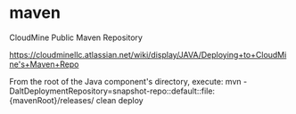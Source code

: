 maven
=====

CloudMine Public Maven Repository

https://cloudminellc.atlassian.net/wiki/display/JAVA/Deploying+to+CloudMine's+Maven+Repo

From the root of the Java component's directory, execute:
mvn -DaltDeploymentRepository=snapshot-repo::default::file:{mavenRoot}/releases/ clean deploy
